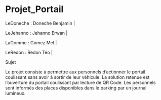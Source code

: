 # Projet_Portail


LeDoneche : Doneche Benjamin |

LeJehanno : Jehanno Erwan |

LaGomme   : Gomez Mel |

LeRedon   : Redon Téo |


Sujet

Le projet consiste à permettre aux personnels d’actionner le portail coulissant sans avoir à sortir de leur véhicule. La solution retenue est l’ouverture du portail coulissant par lecture de QR Code. Les personnels sont informés des places disponibles dans le parking par un journal lumineux.
